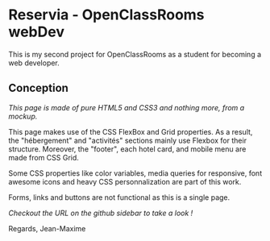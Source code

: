 # Reservia - OpenClassRooms webDev

This is my second project for OpenClassRooms as a student for becoming a web developer.

## Conception

*This page is made of pure HTML5 and CSS3 and nothing more, from a mockup.*

This page makes use of the CSS FlexBox and Grid properties. As a result, the "hébergement" and "activités" sections mainly use Flexbox for their structure. Moreover, the "footer", each hotel card, and mobile menu are made from CSS Grid.

Some CSS properties like color variables, media queries for responsive, font awesome icons and heavy CSS personnalization are part of this work.

Forms, links and buttons are not functional as this is a single page.

*Checkout the URL on the github sidebar to take a look !*

Regards, Jean-Maxime
